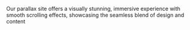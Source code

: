 Our parallax site offers a visually stunning, immersive experience with smooth scrolling effects, showcasing the seamless blend of design and content

